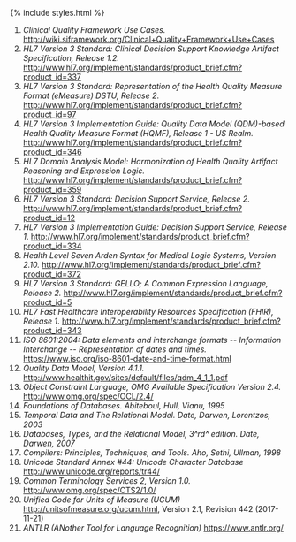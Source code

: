 {% include styles.html %}

1.  _Clinical Quality Framework Use Cases._ http://wiki.siframework.org/Clinical+Quality+Framework+Use+Cases
2.  _HL7 Version 3 Standard: Clinical Decision Support Knowledge Artifact Specification, Release 1.2._ http://www.hl7.org/implement/standards/product_brief.cfm?product_id=337
3.  _HL7 Version 3 Standard: Representation of the Health Quality Measure Format (eMeasure) DSTU, Release 2_. http://www.hl7.org/implement/standards/product_brief.cfm?product_id=97
4.  _HL7 Version 3 Implementation Guide: Quality Data Model (QDM)-based Health Quality Measure Format (HQMF), Release 1 - US Realm._ http://www.hl7.org/implement/standards/product_brief.cfm?product_id=346
5.  _HL7 Domain Analysis Model: Harmonization of Health Quality Artifact Reasoning and Expression Logic._ http://www.hl7.org/implement/standards/product_brief.cfm?product_id=359
6.  _HL7 Version 3 Standard: Decision Support Service, Release 2_. http://www.hl7.org/implement/standards/product_brief.cfm?product_id=12
7.  _HL7 Version 3 Implementation Guide: Decision Support Service, Release 1_. http://www.hl7.org/implement/standards/product_brief.cfm?product_id=334
8.  _Health Level Seven Arden Syntax for Medical Logic Systems, Version 2.10._ http://www.hl7.org/implement/standards/product_brief.cfm?product_id=372
9.  _HL7 Version 3 Standard: GELLO; A Common Expression Language, Release 2._ http://www.hl7.org/implement/standards/product_brief.cfm?product_id=5
10. _HL7 Fast Healthcare Interoperability Resources Specification (FHIR), Release 1_. http://www.hl7.org/implement/standards/product_brief.cfm?product_id=343
11. _ISO 8601:2004: Data elements and interchange formats -- Information Interchange -- Representation of dates and times._ https://www.iso.org/iso-8601-date-and-time-format.html
12. _Quality Data Model, Version 4.1.1._ http://www.healthit.gov/sites/default/files/qdm_4_1_1.pdf
13. _Object Constraint Language, OMG Available Specification Version 2.4._ http://www.omg.org/spec/OCL/2.4/
14. _Foundations of Databases. Abiteboul, Hull, Vianu, 1995_
15. _Temporal Data and The Relational Model. Date, Darwen, Lorentzos, 2003_
16. _Databases, Types, and the Relational Model, 3^rd^ edition. Date, Darwen, 2007_
17. _Compilers: Principles, Techniques, and Tools. Aho, Sethi, Ullman, 1998_
18. _Unicode Standard Annex #44: Unicode Character Database_ http://www.unicode.org/reports/tr44/
19. _Common Terminology Services 2, Version 1.0._ http://www.omg.org/spec/CTS2/1.0/
20. _Unified Code for Units of Measure (UCUM)_ http://unitsofmeasure.org/ucum.html, Version 2.1, Revision 442 (2017-11-21)
21. _ANTLR (ANother Tool for Language Recognition)_ https://www.antlr.org/
